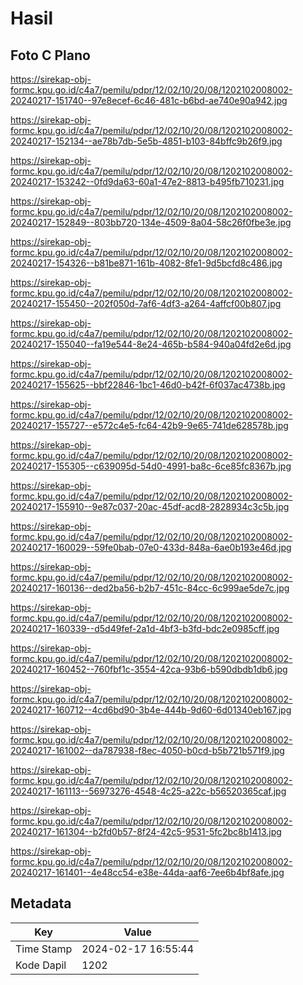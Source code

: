 # Hasil

## Foto C Plano

https://sirekap-obj-formc.kpu.go.id/c4a7/pemilu/pdpr/12/02/10/20/08/1202102008002-20240217-151740--97e8ecef-6c46-481c-b6bd-ae740e90a942.jpg

https://sirekap-obj-formc.kpu.go.id/c4a7/pemilu/pdpr/12/02/10/20/08/1202102008002-20240217-152134--ae78b7db-5e5b-4851-b103-84bffc9b26f9.jpg

https://sirekap-obj-formc.kpu.go.id/c4a7/pemilu/pdpr/12/02/10/20/08/1202102008002-20240217-153242--0fd9da63-60a1-47e2-8813-b495fb710231.jpg

https://sirekap-obj-formc.kpu.go.id/c4a7/pemilu/pdpr/12/02/10/20/08/1202102008002-20240217-152849--803bb720-134e-4509-8a04-58c26f0fbe3e.jpg

https://sirekap-obj-formc.kpu.go.id/c4a7/pemilu/pdpr/12/02/10/20/08/1202102008002-20240217-154326--b81be871-161b-4082-8fe1-9d5bcfd8c486.jpg

https://sirekap-obj-formc.kpu.go.id/c4a7/pemilu/pdpr/12/02/10/20/08/1202102008002-20240217-155450--202f050d-7af6-4df3-a264-4affcf00b807.jpg

https://sirekap-obj-formc.kpu.go.id/c4a7/pemilu/pdpr/12/02/10/20/08/1202102008002-20240217-155040--fa19e544-8e24-465b-b584-940a04fd2e6d.jpg

https://sirekap-obj-formc.kpu.go.id/c4a7/pemilu/pdpr/12/02/10/20/08/1202102008002-20240217-155625--bbf22846-1bc1-46d0-b42f-6f037ac4738b.jpg

https://sirekap-obj-formc.kpu.go.id/c4a7/pemilu/pdpr/12/02/10/20/08/1202102008002-20240217-155727--e572c4e5-fc64-42b9-9e65-741de628578b.jpg

https://sirekap-obj-formc.kpu.go.id/c4a7/pemilu/pdpr/12/02/10/20/08/1202102008002-20240217-155305--c639095d-54d0-4991-ba8c-6ce85fc8367b.jpg

https://sirekap-obj-formc.kpu.go.id/c4a7/pemilu/pdpr/12/02/10/20/08/1202102008002-20240217-155910--9e87c037-20ac-45df-acd8-2828934c3c5b.jpg

https://sirekap-obj-formc.kpu.go.id/c4a7/pemilu/pdpr/12/02/10/20/08/1202102008002-20240217-160029--59fe0bab-07e0-433d-848a-6ae0b193e46d.jpg

https://sirekap-obj-formc.kpu.go.id/c4a7/pemilu/pdpr/12/02/10/20/08/1202102008002-20240217-160136--ded2ba56-b2b7-451c-84cc-6c999ae5de7c.jpg

https://sirekap-obj-formc.kpu.go.id/c4a7/pemilu/pdpr/12/02/10/20/08/1202102008002-20240217-160339--d5d49fef-2a1d-4bf3-b3fd-bdc2e0985cff.jpg

https://sirekap-obj-formc.kpu.go.id/c4a7/pemilu/pdpr/12/02/10/20/08/1202102008002-20240217-160452--760fbf1c-3554-42ca-93b6-b590dbdb1db6.jpg

https://sirekap-obj-formc.kpu.go.id/c4a7/pemilu/pdpr/12/02/10/20/08/1202102008002-20240217-160712--4cd6bd90-3b4e-444b-9d60-6d01340eb167.jpg

https://sirekap-obj-formc.kpu.go.id/c4a7/pemilu/pdpr/12/02/10/20/08/1202102008002-20240217-161002--da787938-f8ec-4050-b0cd-b5b721b571f9.jpg

https://sirekap-obj-formc.kpu.go.id/c4a7/pemilu/pdpr/12/02/10/20/08/1202102008002-20240217-161113--56973276-4548-4c25-a22c-b56520365caf.jpg

https://sirekap-obj-formc.kpu.go.id/c4a7/pemilu/pdpr/12/02/10/20/08/1202102008002-20240217-161304--b2fd0b57-8f24-42c5-9531-5fc2bc8b1413.jpg

https://sirekap-obj-formc.kpu.go.id/c4a7/pemilu/pdpr/12/02/10/20/08/1202102008002-20240217-161401--4e48cc54-e38e-44da-aaf6-7ee6b4bf8afe.jpg


## Metadata

| Key        | Value               |
| ---------- | ------------------- |
| Time Stamp | 2024-02-17 16:55:44 |
| Kode Dapil | 1202                |



